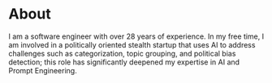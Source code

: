 # About

I am a software engineer with over 28 years of experience. In my free time, I am involved in a politically oriented stealth startup that uses AI to address challenges such as categorization, topic grouping, and political bias detection; this role has significantly deepened my expertise in AI and Prompt Engineering.


